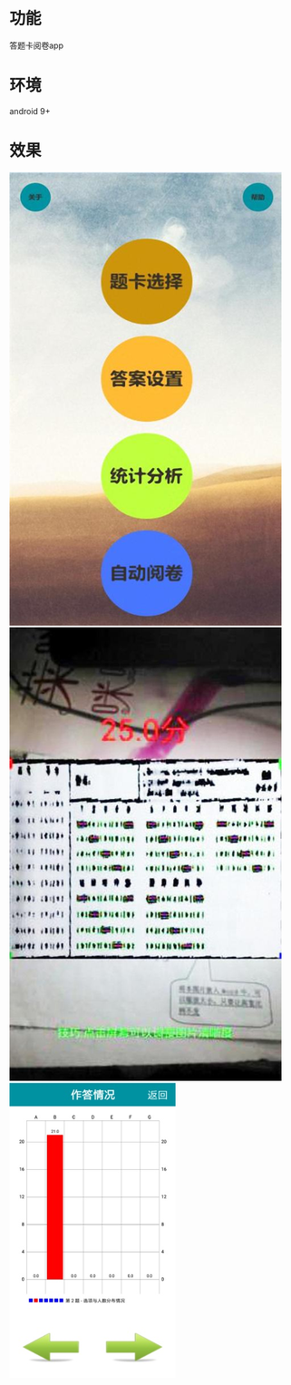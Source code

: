 # 功能
答题卡阅卷app

# 环境
android 9+

# 效果

#### 
![1](https://github.com/yemuzi/datika/blob/master/1.jpg) 
![2](https://github.com/yemuzi/datika/blob/master/2.jpg) 
![3](https://github.com/yemuzi/datika/blob/master/datika-2.jpg) 